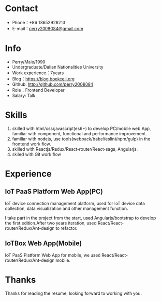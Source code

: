 
# Contact

- Phone：+86 18652928213
- E-mail：perry2008084@gmail.com

# Info

 - Perry/Male/1990
 - Undergraduate/Dalian Nationalities University
 - Work experience：7years
 - Blog：https://blog.bookcell.org
 - Github: http://github.com/perry2008084
 - Role：Frontend Developer
 - Salary: Talk

# Skills

1. skilled with html/css/javascript(es6+) to develop PC/mobile web App, familiar with component, functional and performance improvement.
2. familiar with nodejs, use tools(webpack/babel/eslint/npm/gulp) in the frontend work flow.
3. skilled with Reactjs/Redux/React-router/React-saga, Angularjs.
4. skiled with Git work flow

# Experience

## IoT PaaS Platform Web App(PC)

IoT device connection management platform, used for IoT device data collection, data visualization and other management function.

I take part in the project from the start, used Angularjs/bootstrap to develop the first edition.After two years iteration, used React/React-router/Redux/Ant-design to refactor.

## IoTBox Web App(Mobile)

IoT PaaS Platform Web App for mobile, we used React/React-router/Redux/Ant-design mobile.

# Thanks
Thanks for reading the resume, looking forward to working with you.
